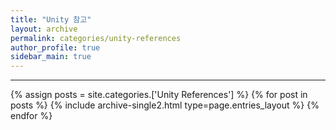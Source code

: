 ```yaml
---
title: "Unity 참고"
layout: archive
permalink: categories/unity-references
author_profile: true
sidebar_main: true
---
```


<!-- 공백이 포함되어 있는 카테고리 이름의 경우 site.categories['a b c'] 이런식으로! -->

***

{% assign posts = site.categories.['Unity References'] %}
{% for post in posts %} {% include archive-single2.html type=page.entries_layout %} {% endfor %}
